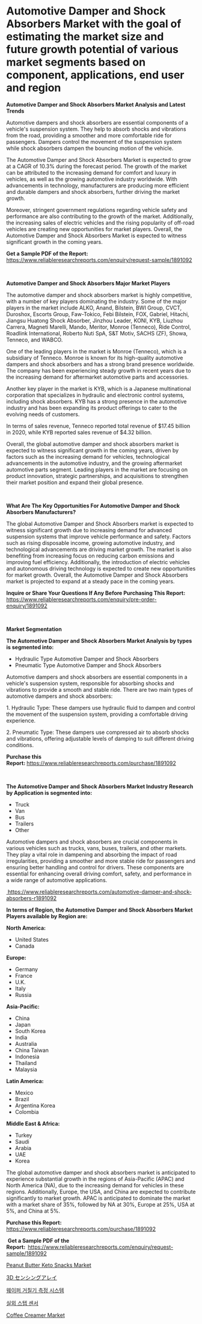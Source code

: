 <p><h1>Automotive Damper and Shock Absorbers Market with the goal of estimating the market size and future growth potential of various market segments based on component, applications, end user and region</h1></p><p><strong>Automotive Damper and Shock Absorbers Market Analysis and Latest Trends</strong></p>
<p><p>Automotive dampers and shock absorbers are essential components of a vehicle's suspension system. They help to absorb shocks and vibrations from the road, providing a smoother and more comfortable ride for passengers. Dampers control the movement of the suspension system while shock absorbers dampen the bouncing motion of the vehicle.</p><p>The Automotive Damper and Shock Absorbers Market is expected to grow at a CAGR of 10.3% during the forecast period. The growth of the market can be attributed to the increasing demand for comfort and luxury in vehicles, as well as the growing automotive industry worldwide. With advancements in technology, manufacturers are producing more efficient and durable dampers and shock absorbers, further driving the market growth.</p><p>Moreover, stringent government regulations regarding vehicle safety and performance are also contributing to the growth of the market. Additionally, the increasing sales of electric vehicles and the rising popularity of off-road vehicles are creating new opportunities for market players. Overall, the Automotive Damper and Shock Absorbers Market is expected to witness significant growth in the coming years.</p></p>
<p><strong>Get a Sample PDF of the Report:&nbsp;</strong> <a href="https://www.reliableresearchreports.com/enquiry/request-sample/1891092">https://www.reliableresearchreports.com/enquiry/request-sample/1891092</a></p>
<p>&nbsp;</p>
<p><strong>Automotive Damper and Shock Absorbers Major Market Players</strong></p>
<p><p>The automotive damper and shock absorbers market is highly competitive, with a number of key players dominating the industry. Some of the major players in the market include ALKO, Anand, Bilstein, BWI Group, CVCT, Duroshox, Escorts Group, Faw-Tokico, Febi Bilstein, FOX, Gabriel, Hitachi, Jiangsu Huatong Shock Absorber, Jinzhou Leader, KONI, KYB, Liuzhou Carrera, Magneti Marelli, Mando, Meritor, Monroe (Tenneco), Ride Control, Roadlink International, Roberto Nuti SpA, S&T Motiv, SACHS (ZF), Showa, Tenneco, and WABCO.</p><p>One of the leading players in the market is Monroe (Tenneco), which is a subsidiary of Tenneco. Monroe is known for its high-quality automotive dampers and shock absorbers and has a strong brand presence worldwide. The company has been experiencing steady growth in recent years due to the increasing demand for aftermarket automotive parts and accessories.</p><p>Another key player in the market is KYB, which is a Japanese multinational corporation that specializes in hydraulic and electronic control systems, including shock absorbers. KYB has a strong presence in the automotive industry and has been expanding its product offerings to cater to the evolving needs of customers.</p><p>In terms of sales revenue, Tenneco reported total revenue of $17.45 billion in 2020, while KYB reported sales revenue of $4.32 billion.</p><p>Overall, the global automotive damper and shock absorbers market is expected to witness significant growth in the coming years, driven by factors such as the increasing demand for vehicles, technological advancements in the automotive industry, and the growing aftermarket automotive parts segment. Leading players in the market are focusing on product innovation, strategic partnerships, and acquisitions to strengthen their market position and expand their global presence.</p></p>
<p>&nbsp;</p>
<p><strong>What Are The Key Opportunities For Automotive Damper and Shock Absorbers Manufacturers?</strong></p>
<p><p>The global Automotive Damper and Shock Absorbers market is expected to witness significant growth due to increasing demand for advanced suspension systems that improve vehicle performance and safety. Factors such as rising disposable income, growing automotive industry, and technological advancements are driving market growth. The market is also benefiting from increasing focus on reducing carbon emissions and improving fuel efficiency. Additionally, the introduction of electric vehicles and autonomous driving technology is expected to create new opportunities for market growth. Overall, the Automotive Damper and Shock Absorbers market is projected to expand at a steady pace in the coming years.</p></p>
<p><strong>Inquire or Share Your Questions If Any Before Purchasing This Report:</strong> <a href="https://www.reliableresearchreports.com/enquiry/pre-order-enquiry/1891092">https://www.reliableresearchreports.com/enquiry/pre-order-enquiry/1891092</a></p>
<p>&nbsp;</p>
<p><strong>Market Segmentation</strong></p>
<p><strong>The Automotive Damper and Shock Absorbers Market Analysis by types is segmented into:</strong></p>
<p><ul><li>Hydraulic Type Automotive Damper and Shock Absorbers</li><li>Pneumatic Type Automotive Damper and Shock Absorbers</li></ul></p>
<p><p>Automotive dampers and shock absorbers are essential components in a vehicle's suspension system, responsible for absorbing shocks and vibrations to provide a smooth and stable ride. There are two main types of automotive dampers and shock absorbers: </p><p>1. Hydraulic Type: These dampers use hydraulic fluid to dampen and control the movement of the suspension system, providing a comfortable driving experience.</p><p>2. Pneumatic Type: These dampers use compressed air to absorb shocks and vibrations, offering adjustable levels of damping to suit different driving conditions.</p></p>
<p><strong>Purchase this Report:&nbsp;</strong><a href="https://www.reliableresearchreports.com/purchase/1891092">https://www.reliableresearchreports.com/purchase/1891092</a></p>
<p>&nbsp;</p>
<p><strong>The Automotive Damper and Shock Absorbers Market Industry Research by Application is segmented into:</strong></p>
<p><ul><li>Truck</li><li>Van</li><li>Bus</li><li>Trailers</li><li>Other</li></ul></p>
<p><p>Automotive dampers and shock absorbers are crucial components in various vehicles such as trucks, vans, buses, trailers, and other markets. They play a vital role in dampening and absorbing the impact of road irregularities, providing a smoother and more stable ride for passengers and ensuring better handling and control for drivers. These components are essential for enhancing overall driving comfort, safety, and performance in a wide range of automotive applications.</p></p>
<p><a href="https://www.reliableresearchreports.com/automotive-damper-and-shock-absorbers-r1891092">&nbsp;https://www.reliableresearchreports.com/automotive-damper-and-shock-absorbers-r1891092</a></p>
<p><strong>In terms of Region, the Automotive Damper and Shock Absorbers Market Players available by Region are:</strong></p>
<p>
    <p> <strong> North America: </strong>
        <ul>
            <li>United States</li>
            <li>Canada</li>
        </ul>
        </p> 
    <p> <strong> Europe: </strong>
        <ul>
            <li>Germany</li>
            <li>France</li>
            <li>U.K.</li>
            <li>Italy</li>
            <li>Russia</li>
        </ul>
        </p> 
    <p> <strong> Asia-Pacific: </strong>
        <ul>
            <li>China</li>
            <li>Japan</li>
            <li>South Korea</li>
            <li>India</li>
            <li>Australia</li>
            <li>China Taiwan</li>
            <li>Indonesia</li>
            <li>Thailand</li>
            <li>Malaysia</li>
        </ul>
        </p> 
    <p> <strong> Latin America: </strong>
        <ul>
            <li>Mexico</li>
            <li>Brazil</li>
            <li>Argentina Korea</li>
            <li>Colombia</li>
        </ul>
        </p> 
    <p> <strong> Middle East & Africa: </strong>
        <ul>
            <li>Turkey</li>
            <li>Saudi</li>
            <li>Arabia</li>
            <li>UAE</li>
            <li>Korea</li>
        </ul>
    </p>
    </p>
<p><p>The global automotive damper and shock absorbers market is anticipated to experience substantial growth in the regions of Asia-Pacific (APAC) and North America (NA), due to the increasing demand for vehicles in these regions. Additionally, Europe, the USA, and China are expected to contribute significantly to market growth. APAC is anticipated to dominate the market with a market share of 35%, followed by NA at 30%, Europe at 25%, USA at 5%, and China at 5%.</p></p>
<p><strong>Purchase this Report: </strong><a href="https://www.reliableresearchreports.com/purchase/1891092">https://www.reliableresearchreports.com/purchase/1891092</a></p>
<p>&nbsp;<strong>Get a Sample PDF of the Report:&nbsp;&nbsp;</strong><a href="https://www.reliableresearchreports.com/enquiry/request-sample/1891092">https://www.reliableresearchreports.com/enquiry/request-sample/1891092</a></p>
<p><strong></strong></p>
<p><p><a href="https://issuu.com/reportprime-2/docs/peanut-butter-keto-snacks-market-size-2030.pptx">Peanut Butter Keto Snacks Market</a></p><p><a href="https://github.com/oafhukehf4709715/Market-Research-Report-List-2/blob/main/5694971115161.md">3D センシングアレイ</a></p><p><a href="https://github.com/JeromeRtyau89966/Market-Research-Report-List-2/blob/main/6366340108157.md">웨이퍼 거칠기 측정 시스템</a></p><p><a href="https://github.com/TimmyMann6767/Market-Research-Report-List-2/blob/main/6426981108156.md">실외 스텝 센서</a></p><p><a href="https://issuu.com/reportprime-2/docs/coffee-creamer-market-size-2030.pptx">Coffee Creamer Market</a></p></p>